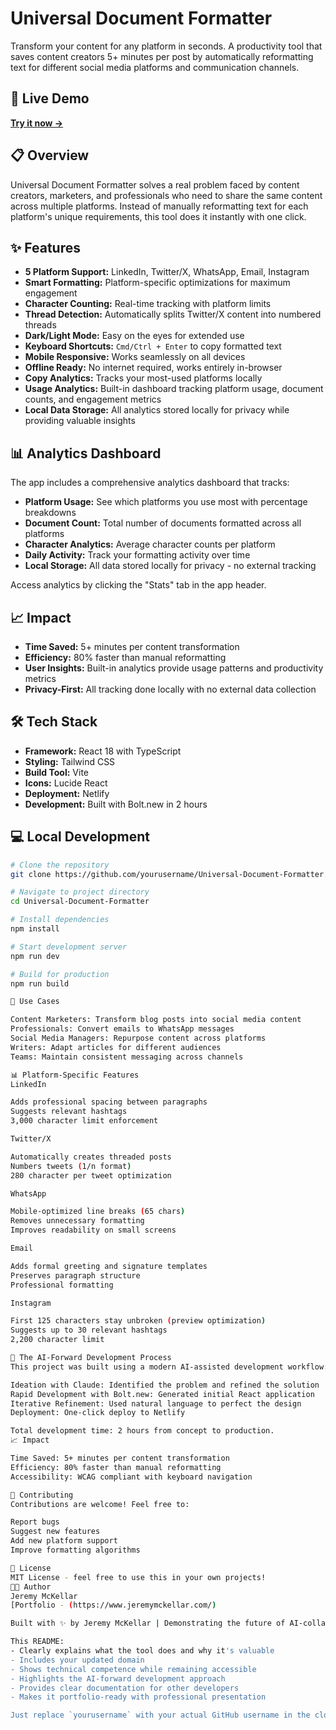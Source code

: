 # Universal Document Formatter

Transform your content for any platform in seconds. A productivity tool that saves content creators 5+ minutes per post by automatically reformatting text for different social media platforms and communication channels.

## 🚀 Live Demo

**[Try it now →](https://document-formatter.netlify.app/)**

## 📋 Overview

Universal Document Formatter solves a real problem faced by content creators, marketers, and professionals who need to share the same content across multiple platforms. Instead of manually reformatting text for each platform's unique requirements, this tool does it instantly with one click.

## ✨ Features

- **5 Platform Support:** LinkedIn, Twitter/X, WhatsApp, Email, Instagram
- **Smart Formatting:** Platform-specific optimizations for maximum engagement
- **Character Counting:** Real-time tracking with platform limits
- **Thread Detection:** Automatically splits Twitter/X content into numbered threads
- **Dark/Light Mode:** Easy on the eyes for extended use
- **Keyboard Shortcuts:** `Cmd/Ctrl + Enter` to copy formatted text
- **Mobile Responsive:** Works seamlessly on all devices
- **Offline Ready:** No internet required, works entirely in-browser
- **Copy Analytics:** Tracks your most-used platforms locally
- **Usage Analytics:** Built-in dashboard tracking platform usage, document counts, and engagement metrics
- **Local Data Storage:** All analytics stored locally for privacy while providing valuable insights

## 📊 Analytics Dashboard

The app includes a comprehensive analytics dashboard that tracks:

- **Platform Usage:** See which platforms you use most with percentage breakdowns
- **Document Count:** Total number of documents formatted across all platforms
- **Character Analytics:** Average character counts per platform
- **Daily Activity:** Track your formatting activity over time
- **Local Storage:** All data stored locally for privacy - no external tracking

Access analytics by clicking the "Stats" tab in the app header.

## 📈 Impact

- **Time Saved:** 5+ minutes per content transformation
- **Efficiency:** 80% faster than manual reformatting
- **User Insights:** Built-in analytics provide usage patterns and productivity metrics
- **Privacy-First:** All tracking done locally with no external data collection

## 🛠 Tech Stack

- **Framework:** React 18 with TypeScript
- **Styling:** Tailwind CSS
- **Build Tool:** Vite
- **Icons:** Lucide React
- **Deployment:** Netlify
- **Development:** Built with Bolt.new in 2 hours

## 💻 Local Development

```bash
# Clone the repository
git clone https://github.com/yourusername/Universal-Document-Formatter.git

# Navigate to project directory
cd Universal-Document-Formatter

# Install dependencies
npm install

# Start development server
npm run dev

# Build for production
npm run build

🎯 Use Cases

Content Marketers: Transform blog posts into social media content
Professionals: Convert emails to WhatsApp messages
Social Media Managers: Repurpose content across platforms
Writers: Adapt articles for different audiences
Teams: Maintain consistent messaging across channels

📊 Platform-Specific Features
LinkedIn

Adds professional spacing between paragraphs
Suggests relevant hashtags
3,000 character limit enforcement

Twitter/X

Automatically creates threaded posts
Numbers tweets (1/n format)
280 character per tweet optimization

WhatsApp

Mobile-optimized line breaks (65 chars)
Removes unnecessary formatting
Improves readability on small screens

Email

Adds formal greeting and signature templates
Preserves paragraph structure
Professional formatting

Instagram

First 125 characters stay unbroken (preview optimization)
Suggests up to 30 relevant hashtags
2,200 character limit

🚀 The AI-Forward Development Process
This project was built using a modern AI-assisted development workflow:

Ideation with Claude: Identified the problem and refined the solution
Rapid Development with Bolt.new: Generated initial React application
Iterative Refinement: Used natural language to perfect the design
Deployment: One-click deploy to Netlify

Total development time: 2 hours from concept to production.
📈 Impact

Time Saved: 5+ minutes per content transformation
Efficiency: 80% faster than manual reformatting
Accessibility: WCAG compliant with keyboard navigation

🤝 Contributing
Contributions are welcome! Feel free to:

Report bugs
Suggest new features
Add new platform support
Improve formatting algorithms

📄 License
MIT License - feel free to use this in your own projects!
👨‍💻 Author
Jeremy McKellar
[Portfolio - (https://www.jeremymckellar.com/)

Built with ✨ by Jeremy McKellar | Demonstrating the future of AI-collaborative development

This README:
- Clearly explains what the tool does and why it's valuable
- Includes your updated domain
- Shows technical competence while remaining accessible
- Highlights the AI-forward development approach
- Provides clear documentation for other developers
- Makes it portfolio-ready with professional presentation

Just replace `yourusername` with your actual GitHub username in the clone URL and author link.
